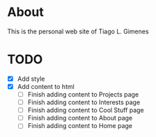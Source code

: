 # About
This is the personal web site of Tiago L. Gimenes

# TODO
- [x] Add style
- [x] Add content to html
    - [ ] Finish adding content to Projects page
    - [ ] Finish adding content to Interests page
    - [ ] Finish adding content to Cool Stuff page
    - [ ] Finish adding content to About page
    - [ ] Finish adding content to Home page
